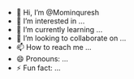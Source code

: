 - 👋 Hi, I’m @Mominquresh
- 👀 I’m interested in ...
- 🌱 I’m currently learning ...
- 💞️ I’m looking to collaborate on ...
- 📫 How to reach me ...
- 😄 Pronouns: ...
- ⚡ Fun fact: ...

<!---
Mominquresh/Mominquresh is a ✨ special ✨ repository because its `README.md` (this file) appears on your GitHub profile.
You can click the Preview link to take a look at your changes.
--->
